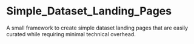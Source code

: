 # Simple_Dataset_Landing_Pages
A small framework to create simple dataset landing pages that are easily curated while requiring minimal technical overhead. 
